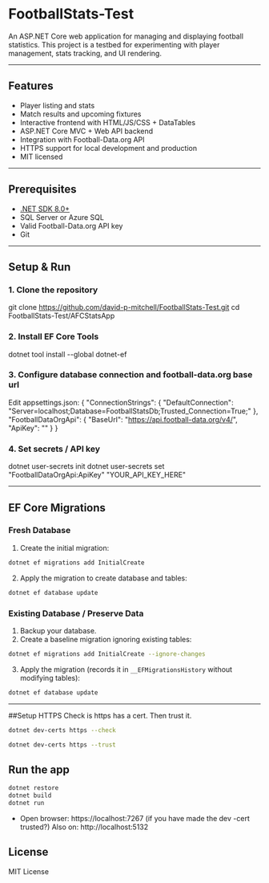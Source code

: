 
# FootballStats-Test

An ASP.NET Core web application for managing and displaying football statistics.
This project is a testbed for experimenting with player management, stats tracking, and UI rendering.

---

## Features
- Player listing and stats
- Match results and upcoming fixtures
- Interactive frontend with HTML/JS/CSS + DataTables
- ASP.NET Core MVC + Web API backend
- Integration with Football-Data.org API
- HTTPS support for local development and production
- MIT licensed

---

## Prerequisites
- [.NET SDK 8.0+](https://dotnet.microsoft.com/download)
- SQL Server or Azure SQL
- Valid Football-Data.org API key
- Git

---

## Setup & Run

### 1. Clone the repository
git clone https://github.com/david-p-mitchell/FootballStats-Test.git
cd FootballStats-Test/AFCStatsApp

### 2. Install EF Core Tools
dotnet tool install --global dotnet-ef

### 3. Configure database connection and football-data.org base url
Edit appsettings.json:
{
  "ConnectionStrings": {
    "DefaultConnection": "Server=localhost;Database=FootballStatsDb;Trusted_Connection=True;"
  },
  "FootballDataOrgApi": {
    "BaseUrl": "https://api.football-data.org/v4/",
    "ApiKey": ""
  }
}

### 4. Set secrets / API key
dotnet user-secrets init
dotnet user-secrets set "FootballDataOrgApi:ApiKey" "YOUR_API_KEY_HERE"

---

## EF Core Migrations

### Fresh Database
1. Create the initial migration:
```bash
dotnet ef migrations add InitialCreate
```
2. Apply the migration to create database and tables:
```bash
dotnet ef database update
```

### Existing Database / Preserve Data
1. Backup your database.
2. Create a baseline migration ignoring existing tables:
```bash
dotnet ef migrations add InitialCreate --ignore-changes
```
3. Apply the migration (records it in `__EFMigrationsHistory` without modifying tables):
```bash
dotnet ef database update
```
---
##Setup HTTPS
Check is https has a cert.
Then trust it.
```bash
dotnet dev-certs https --check

dotnet dev-certs https --trust

```

## Run the app
```bash
dotnet restore
dotnet build
dotnet run
```

- Open browser: https://localhost:7267 (if you have made the dev -cert trusted?)
Also on: http://localhost:5132

## License
MIT License
